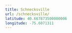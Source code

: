 ```yaml
---
title: Schnecksville
url: /schnecksville/
latitude: 40.667873500000006
longitude: -75.6071311
---
```


